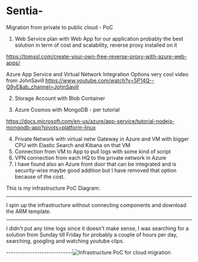 # Sentia-
Migration from private to public cloud - PoC

1) Web Service plan with Web App for our application probably the best solution in term of cost and scalability, reverse proxy installed on it

https://tomssl.com/create-your-own-free-reverse-proxy-with-azure-web-apps/

Azure App Service and Virtual Network Integration Options very cool video from JohnSavill
https://www.youtube.com/watch?v=5P14Q--Q9vE&ab_channel=JohnSavill

2) Storage Account with Blob Container 

3) Azure Cosmos with MongoDB - per tutorial 

https://docs.microsoft.com/en-us/azure/app-service/tutorial-nodejs-mongodb-app?pivots=platform-linux

4) Private Network with virtual netw Gateway in Azure and VM with bigger CPU with Elastic Search and Kibana on that VM
5) Connection from VM to App to pull logs with some kind of script
6) VPN connection from each HQ to the private network in Azure 
7) I have found also an Azure front door that can be integrated and is security-wise maybe good addition but I have removed that option because of the cost.

This is my infrastructure PoC Diagram:

---------------------------


I spin up the infrastructure without connecting components and download the ARM template. 

----------------------------

I didn't put any time logs since it doesn't make sense, I was searching for a solution from Sunday till Friday for probably a couple of hours per day, searching, googling and watching youtube clips.

----------------------------![Infrastructure PoC for cloud migration](https://user-images.githubusercontent.com/50260662/114933413-ead33700-9e38-11eb-837f-aed7eb8d676c.jpg)



